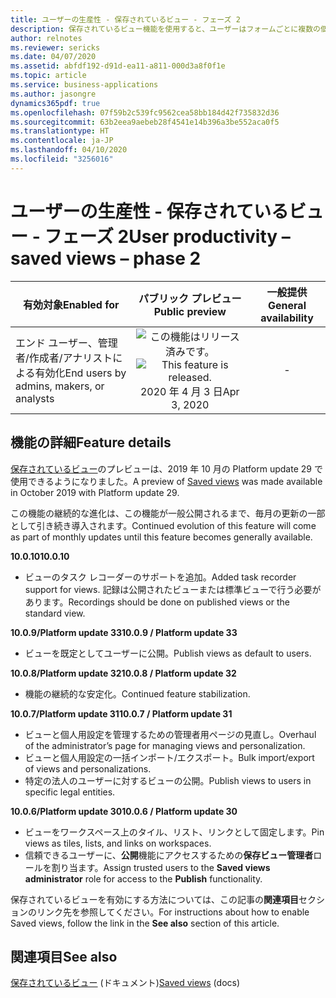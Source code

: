 ```yaml
---
title: ユーザーの生産性 - 保存されているビュー - フェーズ 2
description: 保存されているビュー機能を使用すると、ユーザーはフォームごとに複数の個人用設定の名前付きセットを作成できます。 これにより、ユーザーはフォームの複数の最適化されたビューを作成、保存、共有し、各ビューを特定のユーザー グループや特定のビジネス タスクの実行に合わせて最適化できます。 保存されているビューを使用すると、組織全体での個人用設定およびビューの展開と管理もはるかに簡単になります。
author: relnotes
ms.reviewer: sericks
ms.date: 04/07/2020
ms.assetid: abfdf192-d91d-ea11-a811-000d3a8f0f1e
ms.topic: article
ms.service: business-applications
ms.author: jasongre
dynamics365pdf: true
ms.openlocfilehash: 07f59b2c539fc9562cea58bb184d42f735832d36
ms.sourcegitcommit: 63b2eea9aebeb28f4541e14b396a3be552aca0f5
ms.translationtype: HT
ms.contentlocale: ja-JP
ms.lasthandoff: 04/10/2020
ms.locfileid: "3256016"
---
```

# <a name="user-productivity--saved-views--phase-2"></a><span data-ttu-id="bf24b-105">ユーザーの生産性 - 保存されているビュー - フェーズ 2</span><span class="sxs-lookup"><span data-stu-id="bf24b-105">User productivity – saved views – phase 2</span></span>


| <span data-ttu-id="bf24b-106">有効対象</span><span class="sxs-lookup"><span data-stu-id="bf24b-106">Enabled for</span></span>    |  <span data-ttu-id="bf24b-107">パブリック プレビュー</span><span class="sxs-lookup"><span data-stu-id="bf24b-107">Public preview</span></span> | <span data-ttu-id="bf24b-108">一般提供</span><span class="sxs-lookup"><span data-stu-id="bf24b-108">General availability</span></span> | 
| ---------- | :----------: |:----------: |
|<span data-ttu-id="bf24b-109">エンド ユーザー、管理者/作成者/アナリストによる有効化</span><span class="sxs-lookup"><span data-stu-id="bf24b-109">End users by admins, makers, or analysts</span></span>|<span data-ttu-id="bf24b-110">![この機能はリリース済みです。](/dynamics365-release-plan/media/green-checkmark.png "この機能はリリース済みです。")</span><span class="sxs-lookup"><span data-stu-id="bf24b-110">![This feature is released.](/dynamics365-release-plan/media/green-checkmark.png "This feature is released.")</span></span> <span data-ttu-id="bf24b-111">2020 年 4 月 3 日</span><span class="sxs-lookup"><span data-stu-id="bf24b-111">Apr 3, 2020</span></span>| -|






## <a name="feature-details"></a><span data-ttu-id="bf24b-112">機能の詳細</span><span class="sxs-lookup"><span data-stu-id="bf24b-112">Feature details</span></span>
<!--feature detail start -->
<span data-ttu-id="bf24b-113">[保存されているビュー](https://docs.microsoft.com/business-applications-release-notes/April19/dynamics365-finance-operations/saved-views)のプレビューは、2019 年 10 月の Platform update 29 で使用できるようになりました。</span><span class="sxs-lookup"><span data-stu-id="bf24b-113">A preview of [Saved views](https://docs.microsoft.com/business-applications-release-notes/April19/dynamics365-finance-operations/saved-views) was made available in October 2019 with Platform update 29.</span></span> 

<span data-ttu-id="bf24b-114">この機能の継続的な進化は、この機能が一般公開されるまで、毎月の更新の一部として引き続き導入されます。</span><span class="sxs-lookup"><span data-stu-id="bf24b-114">Continued evolution of this feature will come as part of monthly updates until this feature becomes generally available.</span></span>

<span data-ttu-id="bf24b-115">**10.0.10**</span><span class="sxs-lookup"><span data-stu-id="bf24b-115">**10.0.10**</span></span>
- <span data-ttu-id="bf24b-116">ビューのタスク レコーダーのサポートを追加。</span><span class="sxs-lookup"><span data-stu-id="bf24b-116">Added task recorder support for views.</span></span> <span data-ttu-id="bf24b-117">記録は公開されたビューまたは標準ビューで行う必要があります。</span><span class="sxs-lookup"><span data-stu-id="bf24b-117">Recordings should be done on published views or the standard view.</span></span> 

<span data-ttu-id="bf24b-118">**10.0.9/Platform update 33**</span><span class="sxs-lookup"><span data-stu-id="bf24b-118">**10.0.9 / Platform update 33**</span></span>
- <span data-ttu-id="bf24b-119">ビューを既定としてユーザーに公開。</span><span class="sxs-lookup"><span data-stu-id="bf24b-119">Publish views as default to users.</span></span>

<span data-ttu-id="bf24b-120">**10.0.8/Platform update 32**</span><span class="sxs-lookup"><span data-stu-id="bf24b-120">**10.0.8 / Platform update 32**</span></span>
- <span data-ttu-id="bf24b-121">機能の継続的な安定化。</span><span class="sxs-lookup"><span data-stu-id="bf24b-121">Continued feature stabilization.</span></span> 

<span data-ttu-id="bf24b-122">**10.0.7/Platform update 31**</span><span class="sxs-lookup"><span data-stu-id="bf24b-122">**10.0.7 / Platform update 31**</span></span>
- <span data-ttu-id="bf24b-123">ビューと個人用設定を管理するための管理者用ページの見直し。</span><span class="sxs-lookup"><span data-stu-id="bf24b-123">Overhaul of the administrator’s page for managing views and personalization.</span></span>
- <span data-ttu-id="bf24b-124">ビューと個人用設定の一括インポート/エクスポート。</span><span class="sxs-lookup"><span data-stu-id="bf24b-124">Bulk import/export of views and personalizations.</span></span>
- <span data-ttu-id="bf24b-125">特定の法人のユーザーに対するビューの公開。</span><span class="sxs-lookup"><span data-stu-id="bf24b-125">Publish views to users in specific legal entities.</span></span>

<span data-ttu-id="bf24b-126">**10.0.6/Platform update 30**</span><span class="sxs-lookup"><span data-stu-id="bf24b-126">**10.0.6 / Platform update 30**</span></span>
- <span data-ttu-id="bf24b-127">ビューをワークスペース上のタイル、リスト、リンクとして固定します。</span><span class="sxs-lookup"><span data-stu-id="bf24b-127">Pin views as tiles, lists, and links on workspaces.</span></span>
- <span data-ttu-id="bf24b-128">信頼できるユーザーに、**公開**機能にアクセスするための**保存ビュー管理者**ロールを割り当ます。</span><span class="sxs-lookup"><span data-stu-id="bf24b-128">Assign trusted users to the **Saved views administrator** role for access to the **Publish** functionality.</span></span>

<span data-ttu-id="bf24b-129">保存されているビューを有効にする方法については、この記事の**関連項目**セクションのリンク先を参照してください。</span><span class="sxs-lookup"><span data-stu-id="bf24b-129">For instructions about how to enable Saved views, follow the link in the **See also** section of this article.</span></span>
<!--feature detail end -->










## <a name="see-also"></a><span data-ttu-id="bf24b-130">関連項目</span><span class="sxs-lookup"><span data-stu-id="bf24b-130">See also</span></span>

<!--docs start-->
<span data-ttu-id="bf24b-131">[保存されているビュー](https://docs.microsoft.com/dynamics365/fin-ops-core/fin-ops/get-started/saved-views) (ドキュメント)</span><span class="sxs-lookup"><span data-stu-id="bf24b-131">[Saved views](https://docs.microsoft.com/dynamics365/fin-ops-core/fin-ops/get-started/saved-views) (docs)</span></span>
<!--docs end-->
